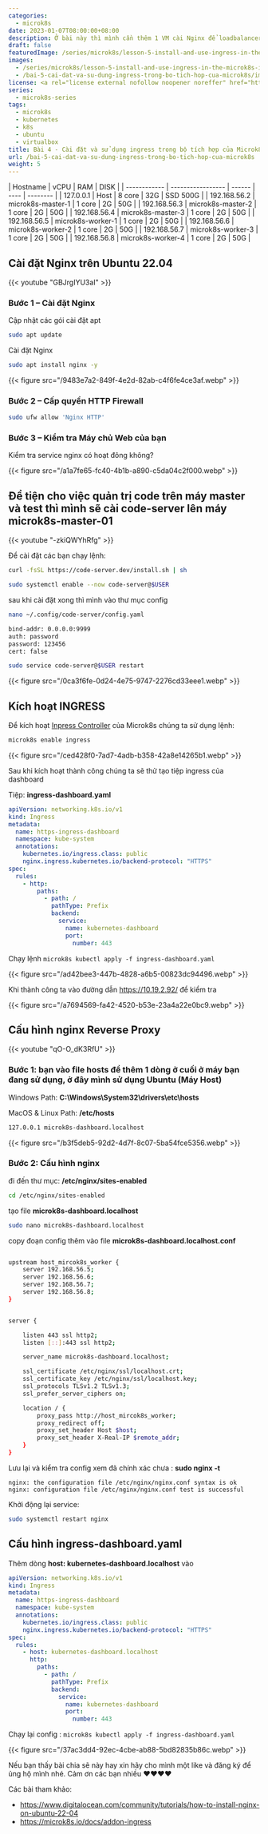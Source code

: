 ```yaml
---
categories:
  - microk8s
date: 2023-01-07T08:00:00+08:00
description: Ở bài này thì mình cần thêm 1 VM cài Nginx để loadbalancer ở đây mình sẽ tạo thêm 1 VM ubuntu 22.04
draft: false
featuredImage: /series/microk8s/lesson-5-install-and-use-ingress-in-the-microk8s-integrator.webp
images:
  - /series/microk8s/lesson-5-install-and-use-ingress-in-the-microk8s-integrator.webp
  - /bai-5-cai-dat-va-su-dung-ingress-trong-bo-tich-hop-cua-microk8s/images/index.png
license: <a rel="license external nofollow noopener noreffer" href="https://creativecommons.org/licenses/by-nc/4.0/" target="_blank">CC BY-NC 4.0</a>
series:
  - microk8s-series
tags:
  - microk8s
  - kubernetes
  - k8s
  - ubuntu
  - virtualbox
title: Bài 4 - Cài đặt và sử dụng ingress trong bộ tích hợp của Microk8s
url: /bai-5-cai-dat-va-su-dung-ingress-trong-bo-tich-hop-cua-microk8s
weight: 5
---
```


| Hostname     | vCPU              | RAM    | DISK |
| ------------ | ----------------- | ------ | ---- | -------- |
| 127.0.0.1    | Host              | 8 core | 32G  | SSD 500G |
| 192.168.56.2 | microk8s-master-1 | 1 core | 2G   | 50G      |
| 192.168.56.3 | microk8s-master-2 | 1 core | 2G   | 50G      |
| 192.168.56.4 | microk8s-master-3 | 1 core | 2G   | 50G      |
| 192.168.56.5 | microk8s-worker-1 | 1 core | 2G   | 50G      |
| 192.168.56.6 | microk8s-worker-2 | 1 core | 2G   | 50G      |
| 192.168.56.7 | microk8s-worker-3 | 1 core | 2G   | 50G      |
| 192.168.56.8 | microk8s-worker-4 | 1 core | 2G   | 50G      |

## Cài đặt Nginx trên Ubuntu 22.04

{{< youtube "GBJrgIYU3aI" >}}

### Bước 1 – Cài đặt Nginx

Cập nhật các gói cài đặt apt

```bash
sudo apt update
```

Cài đặt Nginx

```bash
sudo apt install nginx -y
```

{{< figure src="/9483e7a2-849f-4e2d-82ab-c4f6fe4ce3af.webp" >}}

### Bước 2 – Cấp quyền HTTP Firewall

```bash
sudo ufw allow 'Nginx HTTP'
```

### Bước 3 – Kiểm tra Máy chủ Web của bạn

Kiểm tra service nginx có hoạt đông không?

{{< figure src="/a1a7fe65-fc40-4b1b-a890-c5da04c2f000.webp" >}}

## Để tiện cho việc quản trị code trên máy master và test thì mình sẽ cài code-server lên máy microk8s-master-01

{{< youtube "-zkiQWYhRfg" >}}

Để cài đặt các bạn chạy lệnh:

```bash
curl -fsSL https://code-server.dev/install.sh | sh

sudo systemctl enable --now code-server@$USER

```

sau khi cài đặt xong thì mình vào thư mục config

```bash
nano ~/.config/code-server/config.yaml

bind-addr: 0.0.0.0:9999
auth: password
password: 123456
cert: false

sudo service code-server@$USER restart

```

{{< figure src="/0ca3f6fe-0d24-4e75-9747-2276cd33eee1.webp" >}}

## Kích hoạt INGRESS

Để kích hoạt [Inpress Controller](https://github.com/kubernetes/ingress-nginx) của Microk8s chúng ta sử dụng lệnh:

```bash
microk8s enable ingress
```

{{< figure src="/ced428f0-7ad7-4adb-b358-42a8e14265b1.webp" >}}

Sau khi kích hoạt thành công chúng ta sẽ thử tạo tiệp ingress của dashboard

Tiệp: **ingress-dashboard.yaml**

```yaml
apiVersion: networking.k8s.io/v1
kind: Ingress
metadata:
  name: https-ingress-dashboard
  namespace: kube-system
  annotations:
    kubernetes.io/ingress.class: public
    nginx.ingress.kubernetes.io/backend-protocol: "HTTPS"
spec:
  rules:
    - http:
        paths:
          - path: /
            pathType: Prefix
            backend:
              service:
                name: kubernetes-dashboard
                port:
                  number: 443
```

Chạy lệnh `microk8s kubectl apply -f ingress-dashboard.yaml`

{{< figure src="/ad42bee3-447b-4828-a6b5-00823dc94496.webp" >}}

Khi thành công ta vào đường dẫn https://10.19.2.92/ để kiểm tra

{{< figure src="/a7694569-fa42-4520-b53e-23a4a22e0bc9.webp" >}}

## Cấu hình nginx Reverse Proxy

{{< youtube "qO-O_dK3RfU" >}}

### Bước 1: bạn vào file hosts để thêm 1 dòng ở cuối ở máy bạn đang sử dụng, ở đây mình sử dụng Ubuntu (Máy Host)

Windows Path: **C:\Windows\System32\drivers\etc\hosts**

MacOS & Linux Path: **/etc/hosts**

```bash
127.0.0.1 microk8s-dashboard.localhost
```

{{< figure src="/b3f5deb5-92d2-4d7f-8c07-5ba54fce5356.webp" >}}

### Bước 2: Cấu hình nginx

đi đến thư mục: **/etc/nginx/sites-enabled**

```bash
cd /etc/nginx/sites-enabled
```

tạo file **microk8s-dashboard.localhost**

```bash
sudo nano microk8s-dashboard.localhost
```

copy đoạn config thêm vào file **microk8s-dashboard.localhost.conf**

```bash

upstream host_mircok8s_worker {
    server 192.168.56.5;
    server 192.168.56.6;
    server 192.168.56.7;
    server 192.168.56.8;
}


server {

    listen 443 ssl http2;
    listen [::]:443 ssl http2;

    server_name microk8s-dashboard.localhost;

    ssl_certificate /etc/nginx/ssl/localhost.crt;
    ssl_certificate_key /etc/nginx/ssl/localhost.key;
    ssl_protocols TLSv1.2 TLSv1.3;
    ssl_prefer_server_ciphers on;

    location / {
        proxy_pass http://host_mircok8s_worker;
        proxy_redirect off;
        proxy_set_header Host $host;
        proxy_set_header X-Real-IP $remote_addr;
    }
}
```

Lưu lại và kiểm tra config xem đã chính xác chưa : **sudo nginx -t**

```nginx
nginx: the configuration file /etc/nginx/nginx.conf syntax is ok
nginx: configuration file /etc/nginx/nginx.conf test is successful
```

Khởi động lại service:

```bash
sudo systemctl restart nginx
```

## Cấu hình ingress-dashboard.yaml

Thêm dòng **host: kubernetes-dashboard.localhost** vào

```yaml
apiVersion: networking.k8s.io/v1
kind: Ingress
metadata:
  name: https-ingress-dashboard
  namespace: kube-system
  annotations:
    kubernetes.io/ingress.class: public
    nginx.ingress.kubernetes.io/backend-protocol: "HTTPS"
spec:
  rules:
    - host: kubernetes-dashboard.localhost
      http:
        paths:
          - path: /
            pathType: Prefix
            backend:
              service:
                name: kubernetes-dashboard
                port:
                  number: 443
```

Chạy lại config : `microk8s kubectl apply -f ingress-dashboard.yaml`

{{< figure src="/37ac3dd4-92ec-4cbe-ab88-5bd82835b86c.webp" >}}

Nếu bạn thấy bài chia sẽ này hay xin hãy cho mình một like và đăng ký để ủng hộ mình nhé. Cảm ơn các bạn nhiều ♥️♥️♥️♥️

Các bài tham khảo:

- https://www.digitalocean.com/community/tutorials/how-to-install-nginx-on-ubuntu-22-04
- https://microk8s.io/docs/addon-ingress
